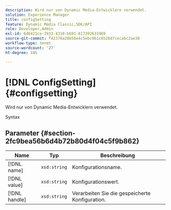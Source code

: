 ```yaml
---
description: Wird nur von Dynamic Media-Entwicklern verwendet.
solution: Experience Manager
title: configSetting
feature: Dynamic Media Classic,SDK/API
role: Developer,Admin
exl-id: 6d6421ce-1933-4310-b691-817392631969
source-git-commit: f42378a20b58e4c5ebc961c6526d7cecabc2ae38
workflow-type: tm+mt
source-wordcount: '27'
ht-degree: 18%

---
```


# [!DNL ConfigSetting]{#configsetting}

Wird nur von Dynamic Media-Entwicklern verwendet.

Syntax

## Parameter {#section-2fc9bea56b6d4b72b80d4f04c5f9b862}

| Name | Typ | Beschreibung |
|---|---|---|
| [!DNL name] | `xsd:string` | Konfigurationsname. |
| [!DNL value] | `xsd:string` | Konfigurationswert. |
| [!DNL handle] | `xsd:string` | Verarbeiten Sie die gespeicherte Konfiguration. |

